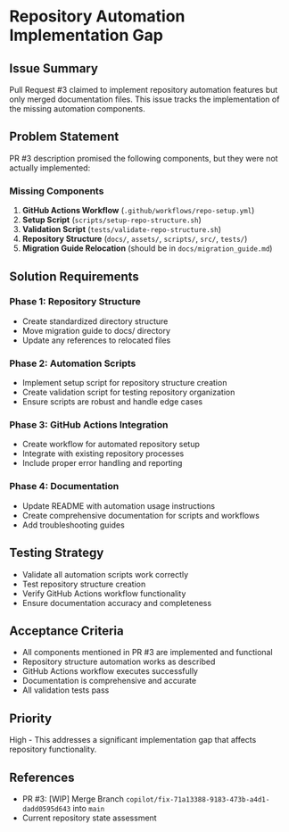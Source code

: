 # Repository Automation Implementation Gap

## Issue Summary
Pull Request #3 claimed to implement repository automation features but only merged documentation files. This issue tracks the implementation of the missing automation components.

## Problem Statement
PR #3 description promised the following components, but they were not actually implemented:

### Missing Components
1. **GitHub Actions Workflow** (`.github/workflows/repo-setup.yml`)
2. **Setup Script** (`scripts/setup-repo-structure.sh`)
3. **Validation Script** (`tests/validate-repo-structure.sh`)
4. **Repository Structure** (`docs/`, `assets/`, `scripts/`, `src/`, `tests/`)
5. **Migration Guide Relocation** (should be in `docs/migration_guide.md`)

## Solution Requirements

### Phase 1: Repository Structure
- Create standardized directory structure
- Move migration guide to docs/ directory
- Update any references to relocated files

### Phase 2: Automation Scripts
- Implement setup script for repository structure creation
- Create validation script for testing repository organization
- Ensure scripts are robust and handle edge cases

### Phase 3: GitHub Actions Integration
- Create workflow for automated repository setup
- Integrate with existing repository processes
- Include proper error handling and reporting

### Phase 4: Documentation
- Update README with automation usage instructions
- Create comprehensive documentation for scripts and workflows
- Add troubleshooting guides

## Testing Strategy
- Validate all automation scripts work correctly
- Test repository structure creation
- Verify GitHub Actions workflow functionality
- Ensure documentation accuracy and completeness

## Acceptance Criteria
- All components mentioned in PR #3 are implemented and functional
- Repository structure automation works as described
- GitHub Actions workflow executes successfully
- Documentation is comprehensive and accurate
- All validation tests pass

## Priority
High - This addresses a significant implementation gap that affects repository functionality.

## References
- PR #3: [WIP] Merge Branch `copilot/fix-71a13388-9183-473b-a4d1-dadd0595d643` into `main`
- Current repository state assessment
